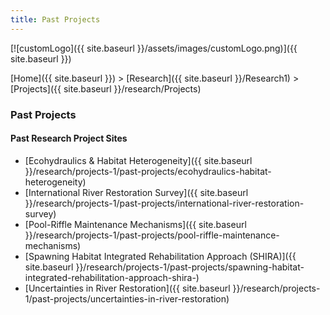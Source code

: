```yaml
---
title: Past Projects
---
```




[![customLogo]({{ site.baseurl }}/assets/images/customLogo.png)]({{ site.baseurl }})

[Home]({{ site.baseurl }})‎ > ‎[Research]({{ site.baseurl }}/Research1)‎ > ‎[Projects]({{ site.baseurl }}/research/Projects)

### Past Projects

#### Past Research Project Sites

- [Ecohydraulics & Habitat Heterogeneity]({{ site.baseurl }}/research/projects-1/past-projects/ecohydraulics-habitat-heterogeneity)
- [International River Restoration Survey]({{ site.baseurl }}/research/projects-1/past-projects/international-river-restoration-survey)
- [Pool-Riffle Maintenance Mechanisms]({{ site.baseurl }}/research/projects-1/past-projects/pool-riffle-maintenance-mechanisms)
- [Spawning Habitat Integrated Rehabilitation Approach (SHIRA)]({{ site.baseurl }}/research/projects-1/past-projects/spawning-habitat-integrated-rehabilitation-approach-shira-)
- [Uncertainties in River Restoration]({{ site.baseurl }}/research/projects-1/past-projects/uncertainties-in-river-restoration)

